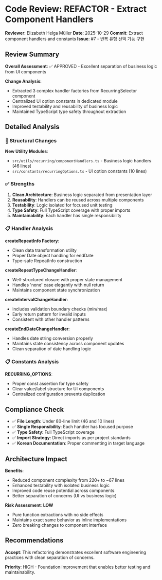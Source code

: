 # Code Review: REFACTOR - Extract Component Handlers

**Reviewer**: Elizabeth Helga Müller
**Date**: 2025-10-29
**Commit**: Extract component handlers and constants
**Issue**: #7 - 반복 유형 선택 기능 구현

## Review Summary

**Overall Assessment**: ✅ APPROVED - Excellent separation of business logic from UI components

**Change Analysis**:

- Extracted 3 complex handler factories from RecurringSelector component
- Centralized UI option constants in dedicated module
- Improved testability and reusability of business logic
- Maintained TypeScript type safety throughout extraction

## Detailed Analysis

### 🔄 **Structural Changes**

**New Utility Modules**:

- `src/utils/recurring/componentHandlers.ts` - Business logic handlers (46 lines)
- `src/constants/recurringOptions.ts` - UI option constants (10 lines)

### ✅ **Strengths**

1. **Clean Architecture**: Business logic separated from presentation layer
2. **Reusability**: Handlers can be reused across multiple components
3. **Testability**: Logic isolated for focused unit testing
4. **Type Safety**: Full TypeScript coverage with proper imports
5. **Maintainability**: Each handler has single responsibility

### 📋 **Handler Analysis**

**createRepeatInfo Factory**:

- Clean data transformation utility
- Proper Date object handling for endDate
- Type-safe RepeatInfo construction

**createRepeatTypeChangeHandler**:

- Well-structured closure with proper state management
- Handles 'none' case elegantly with null return
- Maintains component state synchronization

**createIntervalChangeHandler**:

- Includes validation boundary checks (min/max)
- Early return pattern for invalid inputs
- Consistent with other handler patterns

**createEndDateChangeHandler**:

- Handles date string conversion properly
- Maintains state consistency across component updates
- Clean separation of date handling logic

### 📋 **Constants Analysis**

**RECURRING_OPTIONS**:

- Proper const assertion for type safety
- Clear value/label structure for UI components
- Centralized configuration prevents duplication

## Compliance Check

- ✅ **File Length**: Under 80-line limit (46 and 10 lines)
- ✅ **Single Responsibility**: Each handler has focused purpose
- ✅ **Type Safety**: Full TypeScript coverage
- ✅ **Import Strategy**: Direct imports as per project standards
- ✅ **Korean Documentation**: Proper commenting in target language

## Architecture Impact

**Benefits**:

- Reduced component complexity from 220+ to ~67 lines
- Enhanced testability with isolated business logic
- Improved code reuse potential across components
- Better separation of concerns (UI vs business logic)

**Risk Assessment**: **LOW**

- Pure function extractions with no side effects
- Maintains exact same behavior as inline implementations
- Zero breaking changes to component interface

## Recommendations

**Accept**: This refactoring demonstrates excellent software engineering practices with clean separation of concerns.

**Priority**: HIGH - Foundation improvement that enables better testing and maintainability.
